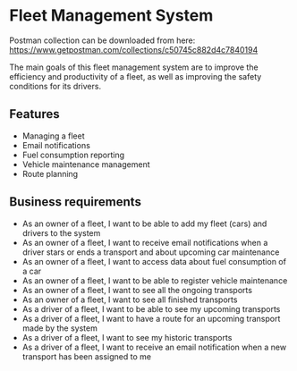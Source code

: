 # Fleet Management System

Postman collection can be downloaded from here: https://www.getpostman.com/collections/c50745c882d4c7840194

The main goals of this fleet management system are to improve the efficiency and productivity of a fleet, as well as improving the safety conditions for its drivers.

## Features

- Managing a fleet
- Email notifications
- Fuel consumption reporting
- Vehicle maintenance management
- Route planning

## Business requirements

- As an owner of a fleet, I want to be able to add my fleet (cars) and drivers to the system
- As an owner of a fleet, I want to receive email notifications when a driver stars or ends a transport and about upcoming car maintenance
- As an owner of a fleet, I want to access data about fuel consumption of a car
- As an owner of a fleet, I want to be able to register vehicle maintenance
- As an owner of a fleet, I want to see all the ongoing transports
- As an owner of a fleet, I want to see all finished transports
- As a driver of a fleet, I want to be able to see my upcoming transports
- As a driver of a fleet, I want to have a route for an upcoming transport made by the system
- As a driver of a fleet, I want to see my historic transports
- As a driver of a fleet, I want to receive an email notification when a new transport has been assigned to me
